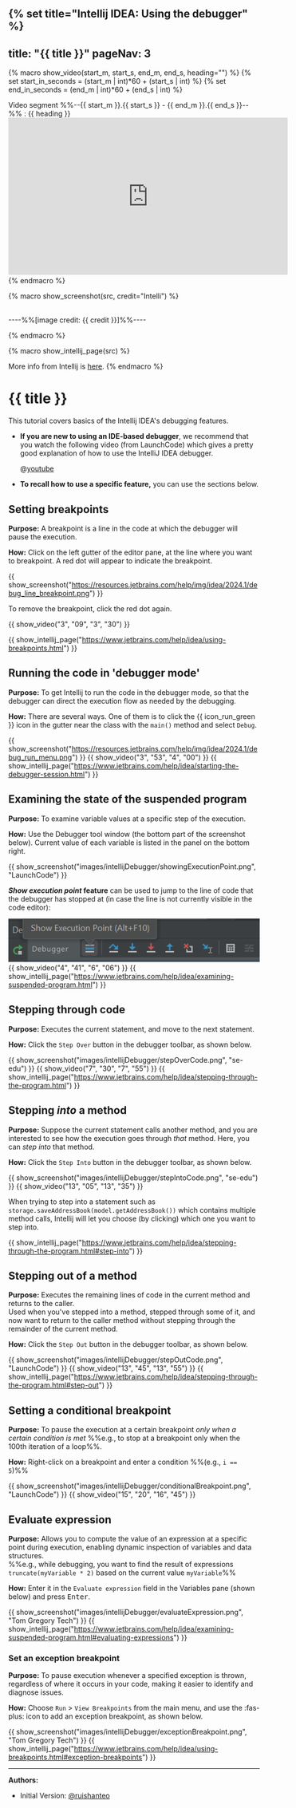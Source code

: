 {% set title="Intellij IDEA: Using the debugger" %}
---
title: "{{ title }}"
pageNav: 3
---

{% macro show_video(start_m, start_s, end_m, end_s, heading="") %}
{% set start_in_seconds = (start_m | int)*60 + (start_s | int) %}
{% set end_in_seconds = (end_m | int)*60 + (end_s | int) %}
<box type="important" icon=":fab-youtube:" seamless>

Video segment %%--{{ start_m }}.{{ start_s }} - {{ end_m }}.{{ end_s }}--%% : {{ heading }} <panel header="click here" minimized><iframe width="560" height="315" src="https://www.youtube.com/embed/1bCgzjatcr4?si=kQCMnmebYVV1QOwu&amp;start={{ start_in_seconds }}&amp;end={{ end_in_seconds }}" frameborder="0" allow="accelerometer; autoplay; clipboard-write; encrypted-media; gyroscope; picture-in-picture; web-share" referrerpolicy="strict-origin-when-cross-origin" allowfullscreen></iframe></panel>
</box>
{% endmacro %}

{% macro show_screenshot(src, credit="Intelli") %}
<div class="indented">

<pic src="{{ src }}" width="600" /><br>
----%%[image credit: {{ credit }}]%%----
</div>
{% endmacro %}

{% macro show_intellij_page(src) %}
<box type="info" icon=":fas-book:" seamless>

More info from Intellij is <a href="{{ src }}" target="_blank">here</a>.
</box>
{% endmacro %}

<!-- ========================================================================== -->

# {{ title }}

This tutorial covers basics of the Intellij IDEA's debugging features.

* **If you are new to using an IDE-based debugger**, we recommend that you watch the following video (from LaunchCode) which gives a pretty good explanation of how to use the IntelliJ IDEA debugger.

  <panel header=":fab-youtube: Debugging in IntelliJ" peek >

  @[youtube](1bCgzjatcr4)

  </panel>
* **To recall how to use a specific feature,** you can use the sections below.

<!-- ========================================================================== -->
<div id="intellij-debugger-setting-breakpoints">


## Setting breakpoints

**Purpose:** A breakpoint is a line in the code at which the debugger will pause the execution.

**How:** Click on the left gutter of the editor pane, at the line where you want to breakpoint. A red dot will appear to indicate the breakpoint.

{{ show_screenshot("https://resources.jetbrains.com/help/img/idea/2024.1/debug_line_breakpoint.png") }}
<p/>

<box type="tip" seamless>

To remove the breakpoint, click the red dot again.
</box>

{{ show_video("3", "09", "3", "30") }}

{{ show_intellij_page("https://www.jetbrains.com/help/idea/using-breakpoints.html") }}

</div>
<!-- ========================================================================== -->
<div id="intellij-debugger-mode">

## Running the code in 'debugger mode'

**Purpose:** To get Intellij to run the code in the debugger mode, so that the debugger can direct the execution flow as needed by the debugging.

**How:** There are several ways. One of them is to click the {{ icon_run_green }}  icon in the gutter near the class with the `main()` method and select `Debug`.

{{ show_screenshot("https://resources.jetbrains.com/help/img/idea/2024.1/debug_run_menu.png") }}
{{ show_video("3", "53", "4", "00") }}
{{ show_intellij_page("https://www.jetbrains.com/help/idea/starting-the-debugger-session.html") }}

</div>
<!-- ========================================================================== -->
<div id="intellij-debugger-examining-state">

## Examining the state of the suspended program

**Purpose:** To examine variable values at a specific step of the execution.

**How:** Use the Debugger tool window (the bottom part of the screenshot below). Current value of each variable is listed in the panel on the bottom right.

{{ show_screenshot("images/intellijDebugger/showingExecutionPoint.png", "LaunchCode") }}

<box type="tip" id="show-execution-point" seamless>

**_Show execution point_ feature** can be used to jump to the line of code that the debugger has stopped at (in case the line is not currently visible in the code editor):

![ShowExecutionPoint](images/intellijDebugger/ShowExecutionPoint.png)
</box>
{{ show_video("4", "41", "6", "06") }}
{{ show_intellij_page("https://www.jetbrains.com/help/idea/examining-suspended-program.html") }}

</div>
<!-- ========================================================================== -->
<div id="intellij-debugger-step-through">

## Stepping through code

**Purpose:** Executes the current statement, and move to the next statement.

**How:** Click the `Step Over` button in the debugger toolbar, as shown below.

{{ show_screenshot("images/intellijDebugger/stepOverCode.png", "se-edu") }}
{{ show_video("7", "30", "7", "55") }}
{{ show_intellij_page("https://www.jetbrains.com/help/idea/stepping-through-the-program.html") }}

</div>
<!-- ========================================================================== -->
<div id="intellij-debugger-step-into">

## Stepping _into_ a method

**Purpose:** Suppose the current statement calls another method, and you are interested to see how the execution goes through _that_ method. Here, you can _step into_ that method.

**How:** Click the `Step Into` button in the debugger toolbar, as shown below.

{{ show_screenshot("images/intellijDebugger/stepIntoCode.png", "se-edu") }}
{{ show_video("13", "05", "13", "35") }}

<box type="tip" id="choosing-which-method-to-step-into" seamless>

When trying to step into a statement such as `storage.saveAddressBook(model.getAddressBook())` which contains multiple method calls, Intellij will let you choose (by clicking) which one you want to step into.
</box>

{{ show_intellij_page("https://www.jetbrains.com/help/idea/stepping-through-the-program.html#step-into") }}

</div>
<!-- ========================================================================== -->
<div id="intellij-debugger-step-out">

## Stepping out of a method

**Purpose:** Executes the remaining lines of code in the current method and returns to the caller.<br>
Used when you've stepped into a method, stepped through some of it, and now want to return to the caller method without stepping through the remainder of the current method.

**How:** Click the `Step Out` button in the debugger toolbar, as shown below.

{{ show_screenshot("images/intellijDebugger/stepOutCode.png", "LaunchCode") }}
{{ show_video("13", "45", "13", "55") }}
{{ show_intellij_page("https://www.jetbrains.com/help/idea/stepping-through-the-program.html#step-out") }}

</div>
<!-- ========================================================================== -->

## Setting a conditional breakpoint

**Purpose:** To pause the execution at a certain breakpoint _only when a certain condition is met_ %%e.g., to stop at a breakpoint only when the 100th iteration of a loop%%.

**How:** Right-click on a breakpoint and enter a condition %%(e.g., `i == 5`)%%

{{ show_screenshot("images/intellijDebugger/conditionalBreakpoint.png", "LaunchCode") }}
{{ show_video("15", "20", "16", "45") }}

<!-- ========================================================================== -->

## Evaluate expression

**Purpose:** Allows you to compute the value of an expression at a specific point during execution, enabling dynamic inspection of variables and data structures.<br>
 %%e.g., while debugging, you want to find the result of expressions `truncate(myVariable * 2)` based on the current value `myVariable`%%

**How:** Enter it in the `Evaluate expression` field in the Variables pane (shown below) and press <kbd>Enter</kbd>.

{{ show_screenshot("images/intellijDebugger/evaluateExpression.png", "Tom Gregory Tech") }}
{{ show_intellij_page("https://www.jetbrains.com/help/idea/examining-suspended-program.html#evaluating-expressions") }}

<!-- ========================================================================== -->

### Set an exception breakpoint

**Purpose:** To pause execution whenever a specified exception is thrown, regardless of where it occurs in your code, making it easier to identify and diagnose issues.

**How:** Choose `Run` > `View Breakpoints` from the main menu, and use the :fas-plus: icon to add an exception breakpoint, as shown below.

{{ show_screenshot("images/intellijDebugger/exceptionBreakpoint.png", "Tom Gregory Tech") }}
{{ show_intellij_page("https://www.jetbrains.com/help/idea/using-breakpoints.html#exception-breakpoints") }}

--------------------------------------------------------------------------------
**Authors:**
* Initial Version: [@ruishanteo](https://github.com/ruishanteo)
